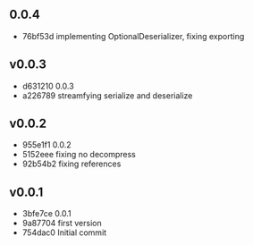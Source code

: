 
## 0.0.4
* 76bf53d implementing OptionalDeserializer, fixing exporting
## v0.0.3
* d631210 0.0.3
* a226789 streamfying serialize and deserialize
## v0.0.2
* 955e1f1 0.0.2
* 5152eee fixing no decompress
* 92b54b2 fixing references
## v0.0.1
* 3bfe7ce 0.0.1
* 9a87704 first version
* 754dac0 Initial commit
